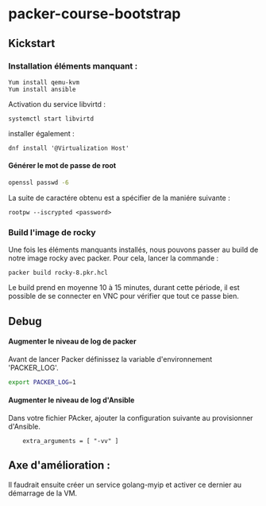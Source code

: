 # packer-course-bootstrap

## Kickstart 

### Installation éléments manquant :

```
Yum install qemu-kvm
Yum install ansible
```

Activation du service libvirtd :

```
systemctl start libvirtd
```

installer également : 
```
dnf install '@Virtualization Host'
```


#### Générer le mot de passe de root

```bash
openssl passwd -6
```
La suite de caractére obtenu est a spécifier de la maniére suivante :
```ks
rootpw --iscrypted <password>
```


### Build l'image de rocky

Une fois les éléments manquants installés, nous pouvons passer au build de notre image rocky avec packer.
Pour cela, lancer la commande : 

```
packer build rocky-8.pkr.hcl
```

Le build prend en moyenne 10 à 15 minutes, durant cette période, il est possible de se connecter en VNC pour vérifier que tout ce passe bien.


## Debug

#### Augmenter le niveau de log de packer

Avant de lancer Packer définissez la variable d'environnement 'PACKER_LOG'.

```bash
export PACKER_LOG=1
```
#### Augmenter le niveau de log d'Ansible
Dans votre fichier PAcker, ajouter la configuration suivante au provisionner d'Ansible.

```hcl
    extra_arguments = [ "-vv" ]
```


## Axe d'amélioration :

Il faudrait ensuite créer un service golang-myip et activer ce dernier au démarrage de la VM.
